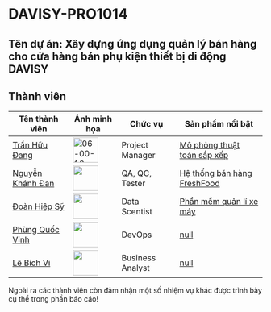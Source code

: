 # DAVISY-PRO1014

## Tên dự án: Xây dựng ứng dụng quản lý bán hàng cho cửa hàng bán phụ kiện thiết bị di động DAVISY


## Thành viên
| Tên thành viên                                             | Ảnh minh họa                                                                                       | Chức vụ                  | Sản phẩm nổi bật  |
| -----------------------------------------------------------| ---------------------------------------------------------------------------------------------------| ------------------------ | ----------------- |
| [Trần Hữu Đang](https://github.com/Theanishtar)            | <img src="https://raw.githubusercontent.com/echhoclaptrinh/Image/main/gif-flog/Excited%20Pepe%20Sticker%20-%20Excited%20Pepe%20Sabers%20-%20Discover%20_%20Share%20GIFs.gif" title="" alt="06-00-18-00-html5.gif" width="50"> | Project Manager          | [Mô phỏng thuật toán sắp xếp](https://github.com/TheanIshtar/simulation-sort-algorithm)              |
| [Nguyễn Khánh Đan](https://github.com/nguyenkhanhdan)      | <img src="https://raw.githubusercontent.com/echhoclaptrinh/Image/main/gif-flog/4638677_4OEPMsV.gif" width="50"> | QA, QC, Tester           | [Hệ thống bán hàng FreshFood](https://github.com/NguyenKhanhDan/FreshFood)              |
| [Đoàn Hiệp Sỹ](https://github.com/DoanSy166)               | <img src="https://raw.githubusercontent.com/echhoclaptrinh/Image/main/gif-flog/247e22a8b4efa5192695830069690fa7.png" width="50">                        | Data Scentist            | [Phần mềm quản lí xe máy](https://github.com/DoanSy16/biker-shop-manager)              |
| [Phùng Quốc Vinh](https://github.com/Dinhisme)             | <img src="https://raw.githubusercontent.com/echhoclaptrinh/Image/main/gif-flog/835405.gif" width="50">                        | DevOps                   | [null](github.com)             |
| [Lê Bích Vi](https://github.com/TheBank0911)               | <img src="https://raw.githubusercontent.com/echhoclaptrinh/Image/main/gif-flog/pepe.jpeg" width="50">    | Business Analyst         | [null](github.com)              |

Ngoài ra các thành viên còn đảm nhận một số nhiệm vụ khác được trình bày cụ thể trong phần báo cáo!
